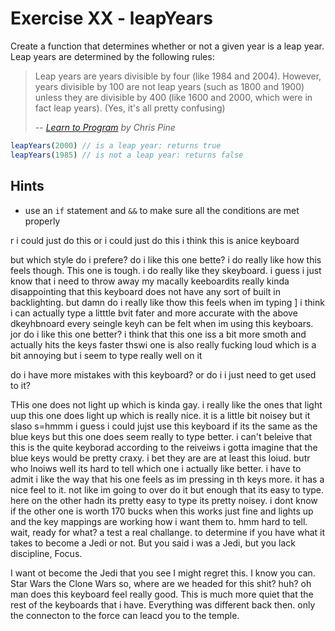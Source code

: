 # Exercise XX - leapYears

Create a function that determines whether or not a given year is a leap year. Leap years are determined by the following rules:

> Leap years are years divisible by four (like 1984 and 2004). However, years divisible by 100 are not leap years (such as 1800 and 1900) unless they are divisible by 400 (like 1600 and 2000, which were in fact leap years). (Yes, it's all pretty confusing)
>
> -- <cite>[Learn to Program](https://pine.fm/LearnToProgram/chap_06.html) by Chris Pine</cite>

```javascript
leapYears(2000) // is a leap year: returns true
leapYears(1985) // is not a leap year: returns false
```


## Hints
- use an `if` statement and `&&` to make sure all the conditions are met properly

r i could just do this or i could just do this
i think this is anice keyboard

but which style do i prefere? 
do i like this one bette?
i do really like how this feels though. This one is tough. i do really like they skeyboard. i guess i just know that i need to throw away my macally keeboardits really kinda disappointing that this keyboard does not have any sort of built in backlighting. but damn do i really like thow this feels when im typing
]
i think i can actually type a litttle bvit fater and more accurate with the above dkeyhbnoard
every seingle keyh can be felt when im using this keyboars.
jor do i like this one better?
i think that this one iss a bit more smoth and actually hits the keys faster
thswi one is also really fucking loud which is a bit annoying but i seem to type really well on it

do i have more mistakes with this keyboard? or do i i just need to get used to it? 

THis one does not light up which is kinda gay. i really like the ones that light uup 
this one does light up which is really nice. it is a little bit noisey but it slaso s=hmmm
i guess i could jujst
use this keyboard if its the same as the blue keys
but this one does seem really to type better. i can't beleive that this is the quite keyborad according to the reiveiws i gotta imagine that the blue keys would be pretty craxy. 
i bet they are are at least this loiud. butr who lnoiws
well its hard to tell which one i actually like better. i have to admit i like the way that his one feels as im pressing in th keys more. it has a nice feel to it. not like im going to over do it but enough that its easy to type. here on the other hadn its pretty easy to type its pretty noisey. i dont know if the other one is worth 170 bucks when this works just fine and lights up and the key mappings are working how i want them to. hmm
hard to tell. wait, ready for what? a test a real challange. to determine if you have what it takes to become a Jedi or not. But you said i was a Jedi, but you lack discipline, Focus.

I want ot become the Jedi that you see 
I might regret this. I know you can. Star Wars the Clone Wars
so, where are we headed for this shit? huh? oh man does this keyboard feel really good. 
This is much more quiet that the rest of the keyboards that i have. Everything was different back then. only the connecton to the force can leacd you to the temple. 
